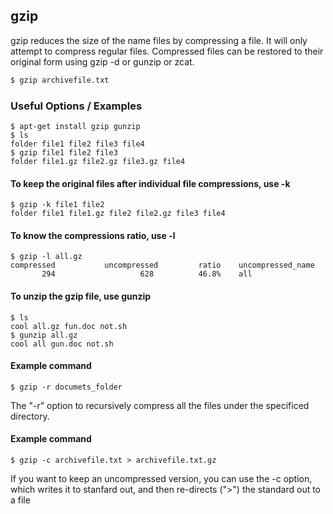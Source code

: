 ---
---
gzip
-------

gzip reduces the size of the name files by compressing a file. It will only attempt to compress regular files. Compressed files can be restored to their original form using gzip -d or gunzip or zcat.

~~~ bash
$ gzip archivefile.txt
~~~

<!--more-->

### Useful Options / Examples
	$ apt-get install gzip gunzip
	$ ls
	folder file1 file2 file3 file4
	$ gzip file1 file2 file3
	folder file1.gz file2.gz file3.gz file4

#### To keep the original files after individual file compressions, use -k
	$ gzip -k file1 file2
	folder file1 file1.gz file2 file2.gz file3 file4

#### To know the compressions ratio, use -l
	$ gzip -l all.gz
    compressed           uncompressed         ratio    uncompressed_name
           294                   628          46.8%    all

#### To unzip the gzip file, use gunzip
	$ ls
	cool all.gz fun.doc not.sh
	$ gunzip all.gz
	cool all gun.doc not.sh

#### Example command
	$ gzip -r documets_folder

 The "-r" option to recursively compress all the files under the specificed directory. 

#### Example command
	$ gzip -c archivefile.txt > archivefile.txt.gz

If you want to keep an uncompressed version, you can use the -c option, which writes it to stanfard out, and then re-directs (">") the standard out to a file
